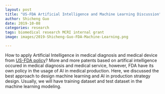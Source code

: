 ```yaml
---
layout: post
title: "US-FDA Artificial Intelligence and Machine Learning Discussion"
author: Shicheng Guo
date: 2019-10-08
categories: research
tags: biomedical research MCRI internal grant
image: images/2019-Shicheng-Guo-FDA-Machine-Learning.png

---
```


How to apply Artificial Intelligence in medical diagnosis and medical device from [US-FDA policy](../slices/US-FDA-Artificial-Intelligence-and-Machine-Learning-Discussion-Paper.pdf)? More and more patents based on artifical intelligence occured in medical diagnosis and medical service, however, FDA have its own policy in the usage of AI in medical production. Here, we discussed the best approach to design machine learning and AI in production strategy design. Usually, we will have training dataset and test dataset in the machine learning modeling. 
